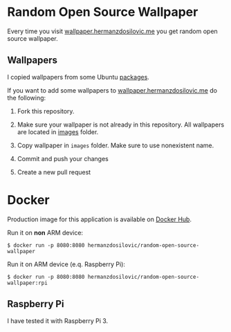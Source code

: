 # Random Open Source Wallpaper

Every time you visit [wallpaper.hermanzdosilovic.me](http://wallpaper.hermanzdosilovic.me) you get random open source wallpaper.

## Wallpapers

I copied wallpapers from some Ubuntu [packages](http://packages.ubuntu.com/trusty/ubuntu-wallpapers).

If you want to add some wallpapers to [wallpaper.hermanzdosilovic.me](http://wallpaper.hermanzdosilovic.me) do the following:

1. Fork this repository.

2. Make sure your wallpaper is not already in this repository. All wallpapers are located in [images](https://github.com/hermanzdosilovic/random-open-source-wallpaper/tree/master/images) folder.

3. Copy wallpaper in `images` folder. Make sure to use nonexistent name.

4. Commit and push your changes

5. Create a new pull request

# Docker

Production image for this application is available on [Docker Hub](https://hub.docker.com/r/hermanzdosilovic/random-open-source-wallpaper/).

Run it on **non** ARM device:
```
$ docker run -p 8080:8080 hermanzdosilovic/random-open-source-wallpaper
```

Run it on ARM device (e.q. Raspberry Pi):
```
$ docker run -p 8080:8080 hermanzdosilovic/random-open-source-wallpaper:rpi
```

## Raspberry Pi

I have tested it with Raspberry Pi 3.
